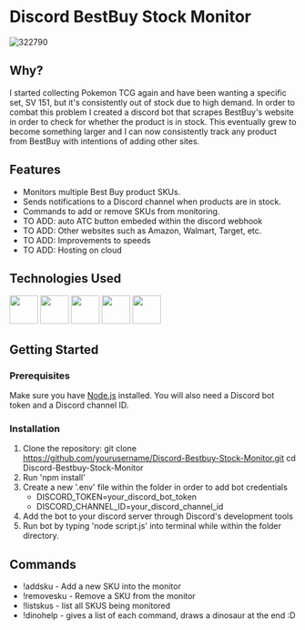 # Discord BestBuy Stock Monitor

![322790](https://github.com/user-attachments/assets/daccfc1d-b471-4cca-81bc-cc649f11df86)

## Why?
I started collecting Pokemon TCG again and have been wanting a specific set, SV 151, but it's consistently out of stock due to high demand. In order to combat this problem I created a discord bot that scrapes BestBuy's website in order to check for whether the product is in stock. This eventually grew to become something larger and I can now consistently track any product from BestBuy with intentions of adding other sites.

## Features

- Monitors multiple Best Buy product SKUs.
- Sends notifications to a Discord channel when products are in stock.
- Commands to add or remove SKUs from monitoring.
- TO ADD: auto ATC button embeded within the discord webhook
- TO ADD: Other websites such as Amazon, Walmart, Target, etc.
- TO ADD: Improvements to speeds
- TO ADD: Hosting on cloud

## Technologies Used
<a href="#"><img src="https://raw.githubusercontent.com/onemarc/tech-icons/292cfceecce6a863e9a10216c1c730d3a1a02ff5/icons/discord-dark.svg" width="50"></a>
<a href="#"><img src="https://raw.githubusercontent.com/onemarc/tech-icons/292cfceecce6a863e9a10216c1c730d3a1a02ff5/icons/javascript.svg" width="50"></a>
<a href="#"><img src="https://raw.githubusercontent.com/onemarc/tech-icons/292cfceecce6a863e9a10216c1c730d3a1a02ff5/icons/axios-light.svg" width="50"></a>
<a href="#"><img src="https://raw.githubusercontent.com/onemarc/tech-icons/292cfceecce6a863e9a10216c1c730d3a1a02ff5/icons/nodejs-light.svg" width="50"></a>
<a href="#"><img src="https://cheerio.js.org/img/orange-c.svg" width="50"></a>

## Getting Started

### Prerequisites

Make sure you have [Node.js](https://nodejs.org/) installed. You will also need a Discord bot token and a Discord channel ID.

### Installation

1. Clone the repository:
   git clone https://github.com/yourusername/Discord-Bestbuy-Stock-Monitor.git
   cd Discord-Bestbuy-Stock-Monitor
2. Run 'npm install'
3. Create a new '.env' file within the folder in order to add bot credentials
   - DISCORD_TOKEN=your_discord_bot_token
   - DISCORD_CHANNEL_ID=your_discord_channel_id
4. Add the bot to your discord server through Discord's development tools
5. Run bot by typing 'node script.js' into terminal while within the folder directory.

## Commands

- !addsku <sku> - Add a new SKU into the monitor
- !removesku <sku> - Remove a SKU from the monitor
- !listskus - list all SKUS being monitored
- !dinohelp - gives a list of each command, draws a dinosaur at the end :D
